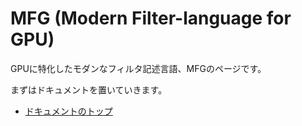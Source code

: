 # MFG (Modern Filter-language for GPU)

GPUに特化したモダンなフィルタ記述言語、MFGのページです。

まずはドキュメントを置いていきます。

- [ドキュメントのトップ](docs/)
